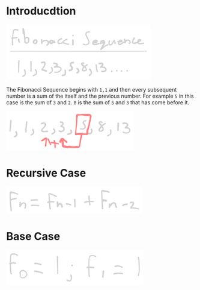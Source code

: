 # Introducdtion

![](Pictures/Fibonacci%20Numbers%20-%20Sequence.png)

The Fibonacci Sequence begins with `1,1` and then every subsequent number is a sum of the itself and the previous number. For example `5` in this case is the sum of `3` and `2`. `8` is the sum of `5` and `3` that has come before it.

![](Pictures/Fibonacci%20Numbers%20-%20Sum%20of%20Previous%20two%20Numbers.png)

# Recursive Case

![](Pictures/Fibonacci%20Numbers%20-%20Formula.png)

# Base Case

![](Pictures/Fibonacci%20Numbers%20-%20Base%20Case.png)




